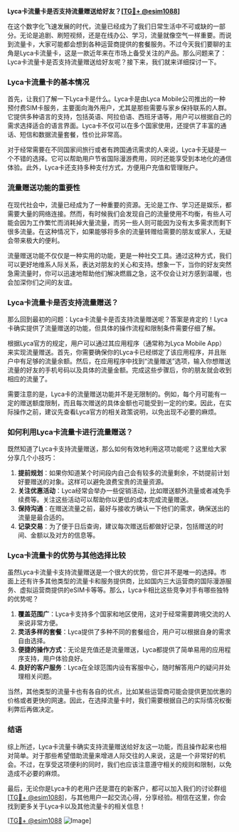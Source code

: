 **Lyca卡流量卡是否支持流量赠送给好友？[[TG💪+ @esim1088](https://t.me/s/esim1088)]**

在这个数字化飞速发展的时代，流量已经成为了我们日常生活中不可或缺的一部分。无论是追剧、刷短视频，还是在线办公、学习，流量就像空气一样重要。而说到流量卡，大家可能都会想到各种运营商提供的套餐服务。不过今天我们要聊的主角是Lyca卡流量卡，这是一款近年来在市场上备受关注的产品。那么问题来了：Lyca卡流量卡是否支持流量赠送给好友呢？接下来，我们就来详细探讨一下。

### Lyca卡流量卡的基本情况

首先，让我们了解一下Lyca卡是什么。Lyca卡是由Lyca Mobile公司推出的一种预付费SIM卡服务，主要面向海外用户，尤其是那些需要与家乡保持联系的人群。它提供多种语言的支持，包括英语、阿拉伯语、西班牙语等，用户可以根据自己的需求选择适合的语言界面。Lyca卡不仅可以在多个国家使用，还提供了丰富的通话、短信和数据流量套餐，性价比非常高。

对于经常需要在不同国家间旅行或者有跨国通讯需求的人来说，Lyca卡无疑是一个不错的选择。它可以帮助用户节省国际漫游费用，同时还能享受到本地化的通信体验。此外，Lyca卡还支持多种支付方式，方便用户充值和管理账户。

### 流量赠送功能的重要性

在现代社会中，流量已经成为了一种重要的资源。无论是工作、学习还是娱乐，都需要大量的网络连接。然而，有时候我们会发现自己的流量使用不均衡，有些人可能会因为工作繁忙而消耗掉大量流量，而另一些人则可能因为没有太多需求而剩下很多流量。在这种情况下，如果能够将多余的流量转赠给需要的朋友或家人，无疑会带来极大的便利。

流量赠送功能不仅仅是一种实用的功能，更是一种社交工具。通过这种方式，我们可以更好地维系人际关系，表达对朋友的关心和支持。想象一下，当你的好友突然急需流量时，你可以迅速地帮助他们解决燃眉之急，这不仅会让对方感到温暖，也会加深你们之间的友谊。

### Lyca卡流量卡是否支持流量赠送？

那么回到最初的问题：Lyca卡流量卡是否支持流量赠送呢？答案是肯定的！Lyca卡确实提供了流量赠送的功能，但具体的操作流程和限制条件需要仔细了解。

根据Lyca官方的规定，用户可以通过其应用程序（通常称为Lyca Mobile App）来实现流量赠送。首先，你需要确保你的Lyca卡已经绑定了该应用程序，并且账户中有足够的流量余额。然后，在应用程序中找到“流量赠送”选项，输入你想赠送流量的好友的手机号码以及具体的流量金额。完成这些步骤后，你的朋友就会收到相应的流量了。

需要注意的是，Lyca卡的流量赠送功能并不是无限制的。例如，每个月可能有一定的赠送额度限制，而且每次赠送的具体金额也可能受到一定的约束。因此，在实际操作之前，建议先查看Lyca官方的相关政策说明，以免出现不必要的麻烦。

### 如何利用Lyca卡流量卡进行流量赠送？

既然知道了Lyca卡支持流量赠送，那么如何有效地利用这项功能呢？这里给大家分享几个小技巧：

1. **提前规划**：如果你知道某个时间段内自己会有较多的流量剩余，不妨提前计划好要赠送的对象。这样可以避免浪费宝贵的流量资源。
2. **关注优惠活动**：Lyca经常会举办一些促销活动，比如赠送额外流量或者减免手续费等。关注这些活动可以帮助你以更低的成本完成流量赠送。
3. **保持沟通**：在赠送流量之前，最好与接收方确认一下他们的需求，确保送出的流量是最合适的。
4. **记录交易**：为了便于日后查询，建议每次赠送后都做好记录，包括赠送的时间、金额以及对方的信息等。

### Lyca卡流量卡的优势与其他选择比较

虽然Lyca卡流量卡支持流量赠送是一个很大的优势，但它并不是唯一的选择。市面上还有许多其他类型的流量卡和服务提供商，比如国内三大运营商的国际漫游服务、虚拟运营商提供的eSIM卡等等。那么，Lyca卡相比这些竞争对手有哪些独特的优势呢？

1. **覆盖范围广**：Lyca卡支持多个国家和地区使用，这对于经常需要跨境交流的人来说非常方便。
2. **灵活多样的套餐**：Lyca提供了多种不同的套餐组合，用户可以根据自身的需求自由选择。
3. **便捷的操作方式**：无论是充值还是流量赠送，Lyca都提供了简单易用的应用程序支持，用户体验良好。
4. **良好的客户服务**：Lyca在全球范围内设有客服中心，随时解答用户的疑问并处理相关问题。

当然，其他类型的流量卡也有各自的优点，比如某些运营商可能会提供更加优惠的价格或者更快的网速。因此，在选择流量卡时，我们需要根据自己的实际情况权衡利弊后再做决定。

### 结语

综上所述，Lyca卡流量卡确实支持流量赠送给好友这一功能，而且操作起来也相对简单。对于那些希望借助流量来增进人际交往的人来说，这是一个非常好的机会。不过，在享受这项便利的同时，我们也应该注意遵守相关的规则和限制，以免造成不必要的麻烦。

最后，无论你是Lyca卡的老用户还是潜在的新客户，都可以加入我们的讨论群组[[TG💪+ @esim1088](https://t.me/s/esim1088)]，与其他用户一起交流心得，分享经验。相信在这里，你会找到更多关于Lyca卡以及其他流量卡的相关信息！

[[TG💪+ @esim1088](https://t.me/s/esim1088) ![Image](https://i.postimg.cc/4NQfJmqS/Snipaste-2025-05-13-00-14-12.png)]